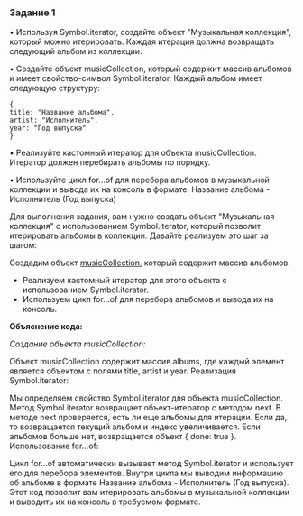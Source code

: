 ### Задание 1

• Используя Symbol.iterator, создайте объект "Музыкальная коллекция", который можно итерировать. Каждая итерация должна возвращать следующий альбом из коллекции.

• Создайте объект musicCollection, который содержит массив альбомов и имеет свойство-символ Symbol.iterator. Каждый альбом имеет следующую структуру:

```
{
title: "Название альбома",
artist: "Исполнитель",
year: "Год выпуска"
}
```

• Реализуйте кастомный итератор для объекта musicCollection. Итератор должен перебирать альбомы по порядку.

• Используйте цикл for...of для перебора альбомов в музыкальной коллекции и вывода их на консоль в формате: Название альбома - Исполнитель (Год выпуска)


Для выполнения задания, вам нужно создать объект "Музыкальная коллекция" с использованием Symbol.iterator, который позволит итерировать альбомы в коллекции. Давайте реализуем это шаг за шагом:

Создадим объект [musicCollection](task1/musicCollection.js), который содержит массив альбомов.

- Реализуем кастомный итератор для этого объекта с использованием Symbol.iterator.
- Используем цикл for...of для перебора альбомов и вывода их на консоль.

**Объяснение кода:**

*Создание объекта musicCollection:*

Объект musicCollection содержит массив albums, где каждый элемент является объектом с полями title, artist и year.
Реализация Symbol.iterator:

Мы определяем свойство Symbol.iterator для объекта musicCollection.
Метод Symbol.iterator возвращает объект-итератор с методом next.
В методе next проверяется, есть ли еще альбомы для итерации. Если да, то возвращается текущий альбом и индекс увеличивается. Если альбомов больше нет, возвращается объект { done: true }.
Использование for...of:

Цикл for...of автоматически вызывает метод Symbol.iterator и использует его для перебора элементов.
Внутри цикла мы выводим информацию об альбоме в формате Название альбома - Исполнитель (Год выпуска).
Этот код позволит вам итерировать альбомы в музыкальной коллекции и выводить их на консоль в требуемом формате.

